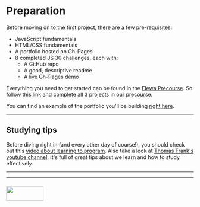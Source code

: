 # Preparation

Before moving on to the first project, there are a few pre-requisites:
* JavaScript fundamentals
* HTML/CSS fundamentals
* A portfolio hosted on Gh-Pages
* 8 completed JS 30 challenges, each with:
  * A GitHub repo
  * A good, descriptive readme
  * A live Gh-Pages demo 

Everything you need to get started can be found in the [Elewa Precourse](https://elewa-academy.github.io/April-Precourse).  So follow [this link](https://elewa-academy.github.io/April-Precourse) and complete all 3 projects in our precourse.

You can find an example of the portfolio you'll be building [right here](https://elewa-student.github.io).


---

## Studying tips

Before diving right in (and every other day of course!), you should check out this [video about learning to program](https://www.youtube.com/watch?v=bO__AN3reqU). Also take a look at [Thomas Frank's youtube channel](https://www.youtube.com/user/electrickeye91).  It's full of great tips about we learn and how to study effectively.

___
___
### <a href="http://elewa.education/blog" target="_blank"><img src="https://user-images.githubusercontent.com/18554853/34921062-506450ae-f97d-11e7-875f-6feeb26ad72d.png" width="100" height="40"/></a>

